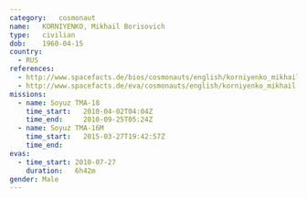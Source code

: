 ```yaml
---
category:	cosmonaut
name:	KORNIYENKO, Mikhail Borisovich 
type:	civilian
dob:	1960-04-15
country:
  - RUS
references:
  - http://www.spacefacts.de/bios/cosmonauts/english/korniyenko_mikhail.htm
  - http://www.spacefacts.de/eva/cosmonauts/english/korniyenko_mikhail.htm
missions:
  - name: Soyuz TMA-18
    time_start:   2010-04-02T04:04Z
    time_end:     2010-09-25T05:24Z
  - name: Soyuz TMA-16M
    time_start:   2015-03-27T19:42:57Z
    time_end:     
evas:
  - time_start: 2010-07-27
    duration:   6h42m
gender:	Male
---
```

